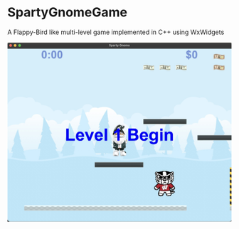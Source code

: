 # SpartyGnomeGame

A Flappy-Bird like multi-level game implemented in C++ using WxWidgets


![Alt text](screenshot.jpg?raw=true "Title")
